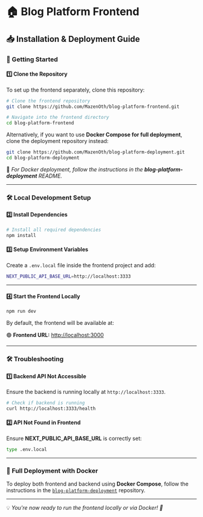 
# 🏠 Blog Platform Frontend  

## 📥 Installation & Deployment Guide  

### 🚀 Getting Started  

#### 1️⃣ Clone the Repository  

To set up the frontend separately, clone this repository:  

```sh
# Clone the frontend repository
git clone https://github.com/MazenOth/blog-platform-frontend.git

# Navigate into the frontend directory
cd blog-platform-frontend
```

Alternatively, if you want to use **Docker Compose for full deployment**, clone the deployment repository instead:  

```sh
git clone https://github.com/MazenOth/blog-platform-deployment.git
cd blog-platform-deployment
```

📌 _For Docker deployment, follow the instructions in the **blog-platform-deployment** README._

---

### 🛠 Local Development Setup  

#### 2️⃣ Install Dependencies  

```sh
# Install all required dependencies
npm install
```

#### 3️⃣ Setup Environment Variables  

Create a `.env.local` file inside the frontend project and add:  

```sh
NEXT_PUBLIC_API_BASE_URL=http://localhost:3333
```

---

#### 4️⃣ Start the Frontend Locally  

```sh
npm run dev
```

By default, the frontend will be available at:  

🟢 **Frontend URL:** [http://localhost:3000](http://localhost:3000)

---

### 🛠 Troubleshooting  

#### 1️⃣ Backend API Not Accessible  

Ensure the backend is running locally at `http://localhost:3333`.  

```sh
# Check if backend is running
curl http://localhost:3333/health
```

#### 2️⃣ API Not Found in Frontend  

Ensure **NEXT_PUBLIC_API_BASE_URL** is correctly set:  

```sh
type .env.local
```

---

### 🔗 Full Deployment with Docker  

To deploy both frontend and backend using **Docker Compose**, follow the instructions in the [`blog-platform-deployment`](https://github.com/MazenOth/blog-platform-deployment) repository.

---

💡 _You're now ready to run the frontend locally or via Docker! 🚀_
